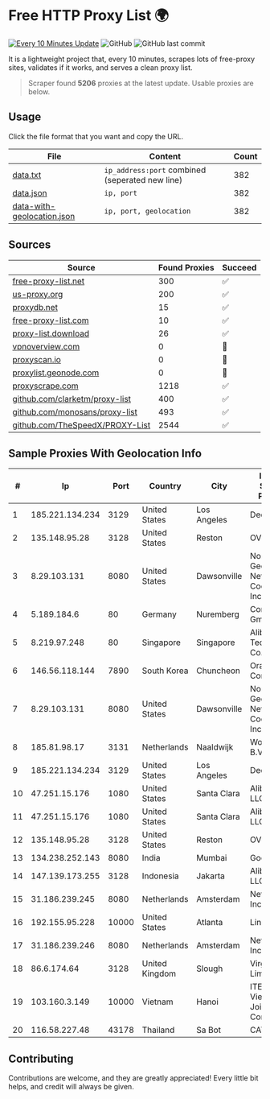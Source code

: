 
# Free HTTP Proxy List 🌍

[![Every 10 Minutes Update](https://github.com/mertguvencli/http-proxy-list/actions/workflows/main.yml/badge.svg?branch=main)](https://github.com/mertguvencli/http-proxy-list/actions/workflows/main.yml)
![GitHub](https://img.shields.io/github/license/mertguvencli/http-proxy-list)
![GitHub last commit](https://img.shields.io/github/last-commit/mertguvencli/http-proxy-list)

It is a lightweight project that, every 10 minutes, scrapes lots of free-proxy sites, validates if it works, and serves a clean proxy list.


> Scraper found **5206** proxies at the latest update. Usable proxies are below.

## Usage

Click the file format that you want and copy the URL.


|File|Content|Count|
|----|-------|-----|
|[data.txt](https://raw.githubusercontent.com/mertguvencli/http-proxy-list/main/proxy-list/data.txt)|`ip_address:port` combined (seperated new line)|382|
|[data.json](https://raw.githubusercontent.com/mertguvencli/http-proxy-list/main/proxy-list/data.json)|`ip, port`|382|
|[data-with-geolocation.json](https://raw.githubusercontent.com/mertguvencli/http-proxy-list/main/proxy-list/data-with-geolocation.json)|`ip, port, geolocation`|382|

## Sources

|Source|Found Proxies|Succeed|
|------|-------------|-------|
|[free-proxy-list.net](https://free-proxy-list.net)|300|✅|
|[us-proxy.org](https://www.us-proxy.org)|200|✅|
|[proxydb.net](http://proxydb.net)|15|✅|
|[free-proxy-list.com](https://free-proxy-list.com/?page=&port=&type%5B%5D=http&type%5B%5D=https&up_time=0&search=Search)|10|✅|
|[proxy-list.download](https://www.proxy-list.download/HTTP)|26|✅|
|[vpnoverview.com](https://vpnoverview.com/privacy/anonymous-browsing/free-proxy-servers)|0|🚫|
|[proxyscan.io](https://www.proxyscan.io)|0|🚫|
|[proxylist.geonode.com](https://proxylist.geonode.com/api/proxy-list?limit=300&page=1&sort_by=lastChecked&sort_type=desc&protocols=http,https)|0|🚫|
|[proxyscrape.com](https://api.proxyscrape.com/v2/?request=displayproxies&protocol=http&timeout=10000&country=all&ssl=all&anonymity=all)|1218|✅|
|[github.com/clarketm/proxy-list](https://raw.githubusercontent.com/clarketm/proxy-list/master/proxy-list-raw.txt)|400|✅|
|[github.com/monosans/proxy-list](https://raw.githubusercontent.com/monosans/proxy-list/main/proxies/http.txt)|493|✅|
|[github.com/TheSpeedX/PROXY-List](https://raw.githubusercontent.com/TheSpeedX/PROXY-List/master/http.txt)|2544|✅|


## Sample Proxies With Geolocation Info

|#|Ip|Port|Country|City|Internet Service Provider|
|-|--|----|-------|----|-------------------------|
|1|185.221.134.234|3129|United States|Los Angeles|DediPath|
|2|135.148.95.28|3128|United States|Reston|OVH SAS|
|3|8.29.103.131|8080|United States|Dawsonville|North Georgia Network Cooperative, Inc|
|4|5.189.184.6|80|Germany|Nuremberg|Contabo GmbH|
|5|8.219.97.248|80|Singapore|Singapore|Alibaba (US) Technology Co., Ltd.|
|6|146.56.118.144|7890|South Korea|Chuncheon|Oracle Corporation|
|7|8.29.103.131|8080|United States|Dawsonville|North Georgia Network Cooperative, Inc|
|8|185.81.98.17|3131|Netherlands|Naaldwijk|WorldStream B.V.|
|9|185.221.134.234|3129|United States|Los Angeles|DediPath|
|10|47.251.15.176|1080|United States|Santa Clara|Alibaba.com LLC|
|11|47.251.15.176|1080|United States|Santa Clara|Alibaba.com LLC|
|12|135.148.95.28|3128|United States|Reston|OVH SAS|
|13|134.238.252.143|8080|India|Mumbai|Google LLC|
|14|147.139.173.255|3128|Indonesia|Jakarta|Alibaba.com LLC|
|15|31.186.239.245|8080|Netherlands|Amsterdam|NetSkope Inc|
|16|192.155.95.228|10000|United States|Atlanta|Linode, LLC|
|17|31.186.239.246|8080|Netherlands|Amsterdam|NetSkope Inc|
|18|86.6.174.64|3128|United Kingdom|Slough|Virgin Media Limited|
|19|103.160.3.149|10000|Vietnam|Hanoi|ITEXPERT Viet Nam Joint Stock Company|
|20|116.58.227.48|43178|Thailand|Sa Bot|CAT-BB|



## Contributing

Contributions are welcome, and they are greatly appreciated! Every
little bit helps, and credit will always be given.

